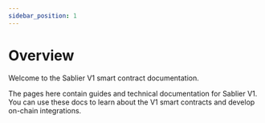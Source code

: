 ```yaml
---
sidebar_position: 1
---
```


# Overview

Welcome to the Sablier V1 smart contract documentation.

The pages here contain guides and technical documentation for Sablier V1. You can use these docs to learn about the V1
smart contracts and develop on-chain integrations.
